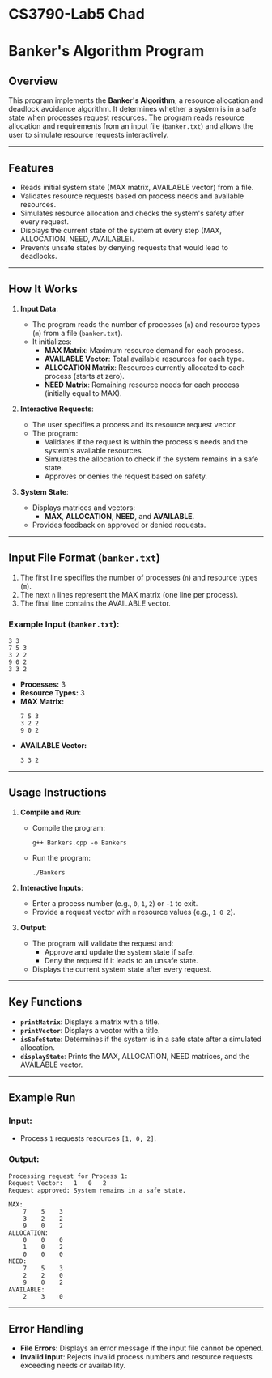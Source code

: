 # CS3790-Lab5 Chad 

# **Banker's Algorithm Program**

## **Overview**
This program implements the **Banker's Algorithm**, a resource allocation and deadlock avoidance algorithm. It determines whether a system is in a safe state when processes request resources. The program reads resource allocation and requirements from an input file (`banker.txt`) and allows the user to simulate resource requests interactively.

---

## **Features**
- Reads initial system state (MAX matrix, AVAILABLE vector) from a file.
- Validates resource requests based on process needs and available resources.
- Simulates resource allocation and checks the system's safety after every request.
- Displays the current state of the system at every step (MAX, ALLOCATION, NEED, AVAILABLE).
- Prevents unsafe states by denying requests that would lead to deadlocks.

---

## **How It Works**
1. **Input Data**:
   - The program reads the number of processes (`n`) and resource types (`m`) from a file (`banker.txt`).
   - It initializes:
     - **MAX Matrix**: Maximum resource demand for each process.
     - **AVAILABLE Vector**: Total available resources for each type.
     - **ALLOCATION Matrix**: Resources currently allocated to each process (starts at zero).
     - **NEED Matrix**: Remaining resource needs for each process (initially equal to MAX).

2. **Interactive Requests**:
   - The user specifies a process and its resource request vector.
   - The program:
     - Validates if the request is within the process's needs and the system's available resources.
     - Simulates the allocation to check if the system remains in a safe state.
     - Approves or denies the request based on safety.

3. **System State**:
   - Displays matrices and vectors:
     - **MAX**, **ALLOCATION**, **NEED**, and **AVAILABLE**.
   - Provides feedback on approved or denied requests.

---

## **Input File Format (`banker.txt`)**
1. The first line specifies the number of processes (`n`) and resource types (`m`).
2. The next `n` lines represent the MAX matrix (one line per process).
3. The final line contains the AVAILABLE vector.

### **Example Input (`banker.txt`):**
```
3 3
7 5 3
3 2 2
9 0 2
3 3 2
```

- **Processes:** 3
- **Resource Types:** 3
- **MAX Matrix:**
  ```
  7 5 3
  3 2 2
  9 0 2
  ```
- **AVAILABLE Vector:**
  ```
  3 3 2
  ```

---

## **Usage Instructions**
1. **Compile and Run**:
   - Compile the program:
     ```
     g++ Bankers.cpp -o Bankers
     ```
   - Run the program:
     ```
     ./Bankers
     ```

2. **Interactive Inputs**:
   - Enter a process number (e.g., `0`, `1`, `2`) or `-1` to exit.
   - Provide a request vector with `m` resource values (e.g., `1 0 2`).

3. **Output**:
   - The program will validate the request and:
     - Approve and update the system state if safe.
     - Deny the request if it leads to an unsafe state.
   - Displays the current system state after every request.

---

## **Key Functions**
- **`printMatrix`**: Displays a matrix with a title.
- **`printVector`**: Displays a vector with a title.
- **`isSafeState`**: Determines if the system is in a safe state after a simulated allocation.
- **`displayState`**: Prints the MAX, ALLOCATION, NEED matrices, and the AVAILABLE vector.

---

## **Example Run**
### **Input**:
- Process `1` requests resources `[1, 0, 2]`.

### **Output**:
```
Processing request for Process 1:
Request Vector:   1   0   2
Request approved: System remains in a safe state.

MAX:
    7    5    3
    3    2    2
    9    0    2
ALLOCATION:
    0    0    0
    1    0    2
    0    0    0
NEED:
    7    5    3
    2    2    0
    9    0    2
AVAILABLE:
    2    3    0
```

---

## **Error Handling**
- **File Errors**: Displays an error message if the input file cannot be opened.
- **Invalid Input**: Rejects invalid process numbers and resource requests exceeding needs or availability.
